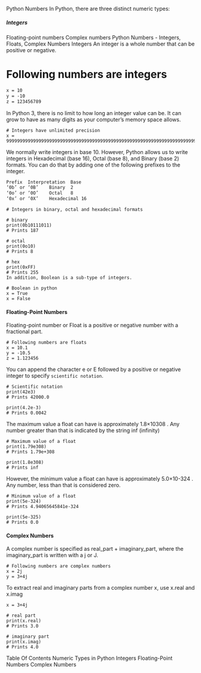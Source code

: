 Python Numbers
In Python, there are three distinct numeric types:

##### Integers
Floating-point numbers
Complex numbers
Python Numbers - Integers, Floats, Complex Numbers
Integers
An integer is a whole number that can be positive or negative.

# Following numbers are integers
```css
x = 10
y = -10
z = 123456789
```
In Python 3, there is no limit to how long an integer value can be. It can grow to have as many digits as your computer’s memory space allows.
```
# Integers have unlimited precision
x = 99999999999999999999999999999999999999999999999999999999999999999999999999999999
```
We normally write integers in base 10. However, Python allows us to write integers in Hexadecimal (base 16), Octal (base 8), and Binary (base 2) formats. You can do that by adding one of the following prefixes to the integer.
```sh
Prefix	Interpretation	Base
‘0b’ or ‘0B’	Binary	2
‘0o’ or ‘0O’	Octal	8
‘0x’ or ‘0X’	Hexadecimal	16
```
```
# Integers in binary, octal and hexadecimal formats

# binary
print(0b10111011)
# Prints 187

# octal
print(0o10)
# Prints 8

# hex
print(0xFF)
# Prints 255
In addition, Boolean is a sub-type of integers.

# Boolean in python
x = True
x = False
```
#### Floating-Point Numbers
Floating-point number or Float is a positive or negative number with a fractional part.
```
# Following numbers are floats
x = 10.1
y = -10.5
z = 1.123456
```
You can append the character e or E followed by a positive or negative integer to specify `scientific notation`.
```
# Scientific notation
print(42e3)
# Prints 42000.0

print(4.2e-3)
# Prints 0.0042
```
The maximum value a float can have is approximately 1.8×10308 . Any number greater than that is indicated by the string inf (infinity)
```
# Maximum value of a float
print(1.79e308)
# Prints 1.79e+308

print(1.8e308)
# Prints inf
```
However, the minimum value a float can have is approximately 5.0×10-324 . Any number, less than that is considered zero.
```
# Minimum value of a float
print(5e-324)
# Prints 4.94065645841e-324

print(5e-325)
# Prints 0.0
```
#### Complex Numbers
A complex number is specified as real_part + imaginary_part, where the imaginary_part is written with a j or J.
```
# Following numbers are complex numbers
x = 2j
y = 3+4j
```
To extract real and imaginary parts from a complex number x, use x.real and x.imag
```
x = 3+4j

# real part
print(x.real)
# Prints 3.0

# imaginary part
print(x.imag)
# Prints 4.0
```
Table Of Contents
Numeric Types in Python
Integers
Floating-Point Numbers
Complex Numbers
  

